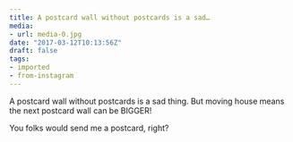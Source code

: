 ```yaml
---
title: A postcard wall without postcards is a sad…
media:
- url: media-0.jpg
date: "2017-03-12T10:13:56Z"
draft: false
tags:
- imported
- from-instagram
---
```

A postcard wall without postcards is a sad thing. But moving house means the next postcard wall can be BIGGER!



You folks would send me a postcard, right?
